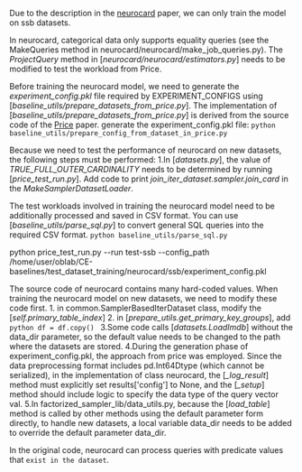 Due to the description in the [neurocard](https://arxiv.org/abs/2006.08109) paper, we can only train the model on ssb datasets.

In neurocard, categorical data only supports equality queries (see the MakeQueries method in neurocard/neurocard/make_job_queries.py). The *ProjectQuery* method in [*neurocard/neurocard/estimators.py*] needs to be modified to test the workload from Price.

Before training the neurocard model, we need to generate the *experiment_config.pkl* file required by EXPERIMENT_CONFIGS using [*baseline_utils/prepare_datasets_from_price.py*]. The implementation of [*baseline_utils/prepare_datasets_from_price.py*] is derived from the source code of the [Price](https://arxiv.org/abs/2406.01027) paper.
    generate the experiment_config.pkl file:
    ```python
    baseline_utils/prepare_config_from_dataset_in_price.py 
    ```

Because we need to test the performance of neurocard on new datasets, the following steps must be performed:
1.In [*datasets.py*], the value of *TRUE_FULL_OUTER_CARDINALITY* needs to be determined by running [*price_test_run.py*]. 
Add code to print *join_iter_dataset.sampler.join_card* in the *MakeSamplerDatasetLoader*.

The test workloads involved in training the neurocard model need to be additionally processed and saved in CSV format. You can use [*baseline_utils/parse_sql.py*] to convert general SQL queries into the required CSV format.
    ```
    python baseline_utils/parse_sql.py
    ```    

python price_test_run.py --run test-ssb --config_path /home/user/oblab/CE-baselines/test_dataset_training/neurocard/ssb/experiment_config.pkl

The source code of neurocard contains many hard-coded values. When training the neurocard model on new datasets, we need to modify these code first.
    1. in common.SamplerBasedIterDataset class, modify the [*self.primary_table_index*]
    2. in [*prepare_utils.get_primary_key_groups*], add 
    ```python
    df = df.copy()
    ```
    3.Some code calls [*datasets.LoadImdb*] without the data_dir parameter, so the default value needs to be changed to the path where the datasets are stored. 
    4.During the generation phase of experiment_config.pkl, the approach from price was employed. Since the data preprocessing format includes pd.Int64Dtype (which cannot be serialized), in the implementation of class neurocard, the [*_log_result*] method must explicitly set results['config'] to None, and the [*_setup*] method should include logic to specify the data type of the query vector val.
    5.In factorized_sampler_lib/data_utils.py, because the [*load_table*] method is called by other methods using the default parameter form directly, to handle new datasets, a local variable data_dir needs to be added to override the default parameter data_dir.

In the original code, neurocard can process queries with predicate values that `exist in the dataset`.